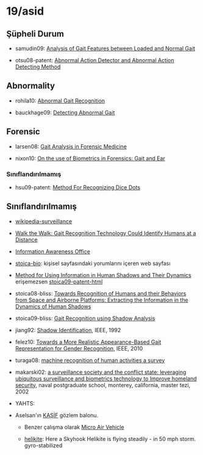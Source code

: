# 19/asid

## Şüpheli Durum

- samudin09: [Analysis of Gait Features between Loaded and Normal
  Gait][samudin09]

- otsu08-patent: [Abnormal Action Detector and Abnormal Action Detecting
  Method][otsu08-patent]

## Abnormality

- rohila10: [Abnormal Gait Recognition][rohila10]

- bauckhage09: [Detecting Abnormal Gait][bauckhage09]

## Forensic

- larsen08: [Gait Analysis in Forensic Medicine][larsen08]

- nixon10: [On the use of Biometrics in Forensics: Gait and Ear][nixon10]

### Sınıflandırılmamış

- hsu09-patent: [Method For Recognizing Dice Dots][hsu09-patent]

## Sınıflandırılmamış

- [wikipedia-surveillance]

- [Walk the Walk: Gait Recognition Technology Could Identify Humans at a
  Distance][GaTech02]

- [Information Awareness Office][wikipedia-IAO]

- [stoica-bio]: kişisel sayfasındaki yorumlarını içeren web sayfası

- [Method for Using Information in Human Shadows and Their
  Dynamics][stoica09-patent] erişemezsen [stoica09-patent-html]

- stoica08-bliss: [Towards Recognition of Humans and their Behaviors from Space
  and Airborne Platforms: Extracting the Information in the Dynamics of Human
  Shadows][stoica08-bliss]

- stoica09-bliss: [Gait Recognition using Shadow Analysis][stoica09-bliss]

- jiang92: [Shadow Identification][jiang92], IEEE, 1992

- felez10: [Towards a More Realistic Appearance-Based Gait Representation for
  Gender Recognition][felez10], IEEE, 2010

- turaga08: [machine recognition of human activities a survey][turaga08]

- makarski02: [a surveillance society and the conflict state: leveraging
  ubiquitous surveillance and biometrics technology to Improve homeland
  security][makarski02], naval postgraduate school, monterey, california,
  master tezi, 2002

- YAHTS:

- Aselsan'ın [KAŞİF][aselsan-kaşif] gözlem balonu.

   + Benzer çalışma olarak [Micro Air Vehicle][micro-air-vehicle]

   + [helikite]: Here a Skyhook Helikite is flying steadily - in 50 mph storm.
     gyro-stabilized

<!-- kaynaklar -->
[aselsan-kaşif]:            http://www.aselsan.com.tr/urun.asp?urun_id=238&lang=tr

[bauckhage09]:              http://ieeexplore.ieee.org/stamp/stamp.jsp?tp=&arnumber=1443142

[felez10]:                  http://marmota.dlsi.uji.es/WebBIB//papers/2010/0_ICPR2010_RMartin.pdf

[GaTech02]:                 http://gtresearchnews.gatech.edu/newsrelease/GAIT.htm

[helikite]:                 http://www.allsopp.co.uk

[hsu09-patent]:             http://www.freepatentsonline.com/20090263008.pdf

[IEEexplore]:               http://ieeexplore.ieee.org

[jiang92]:                  http://ieeexplore.ieee.org/xpl/freeabs_all.jsp?arnumber=223128

[kampus-dışı-erişim]:       http://kutuphane.omu.edu.tr/kampusdisierisim.htm

[larsen08]:                 http://onlinelibrary.wiley.com/doi/10.1111/j.1556-4029.2008.00807.x/pdf

[makarski02]:               http://edocs.nps.edu/npspubs/scholarly/theses/2002/Sep/02Sep_Makarski.pdf
[micro-air-vehicle]:        http://en.wikipedia.org/wiki/File:MicroAirVehicle.jpg

[nixon10]:                  http://www.eurasip.org/Proceedings/Eusipco/Eusipco2010/.../1569292301.pdf

[otsu08-patent]:            http://www.freepatentsonline.com/20080123975.pdf

[rohila10]:                 http://www.enggjournals.com/ijcse/doc/IJCSE10-02-05-51.pdf

[samudin09]:                http://ieeexplore.ieee.org/stamp/stamp.jsp?tp=&arnumber=5634017

[ScienceDirect]:            http://www.sciencedirect.com

[stoica-bio]:               http://adrianstoica.com/bio.html

[stoica09-patent]:          http://www.freepatentsonline.com/20100111374.pdf

[stoica09-patent-html]:     http://www.freepatentsonline.com/20100111374.html

[stoica08-bliss]:           http://adrianstoica.com/BLISS2008.pdf

[stoica09-bliss]:           http://adrianstoica.com/BLISS2009.pdf

[turaga08]:                 http://www.umiacs.umd.edu/~pturaga/papers/survey_final.pdf

[wikipedia-IAO]:            http://en.wikipedia.org/wiki/Information_Awareness_Office

[wikipedia-surveillance]:   http://en.wikipedia.org/wiki/Surveillance
